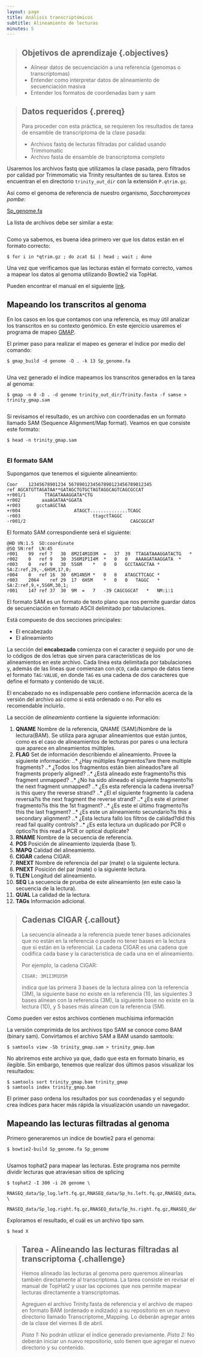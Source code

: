 ```yaml
---
layout: page
title: Análisis transcriptómicos
subtitle: Alineamiento de lecturas
minutes: 5
---
```

> ## Objetivos de aprendizaje {.objectives}
>
> *  Alinear datos de secuenciación a una referencia (genomas o transcriptomas)
> *  Entender como interpretar datos de alineamiento de secuenciación masiva
> *  Entender los formatos de coordenadas bam y sam

> ## Datos requeridos {.prereq}
>
> Para proceder con esta práctica, se requieren los resultados de tarea de 
> ensamble de transcriptoma de la clase pasada:
>
> *  Archivos fastq de lecturas filtradas por calidad usando Trimmomatic
> *  Archivo fasta de ensamble de transcriptoma completo

Usaremos los archivos fastq que utilizamos la clase pasada, pero 
filtrados por calidad por Trimmomatic via Trinity 
resultantes de su tarea. Estos se encuentran el en directorio
`trinity_out_dir` con la extensión `P.qtrim.gz`. 

Así como el genoma de referencia de nuestro organismo, 
*Saccharomyces pombe*:

[Sp_genome.fa](datasets/genome/Sp_genome.fa) 

La lista de archivos debe ser similar a esta:

~~~ {.output}
~~~

Como ya sabemos, es buena idea primero ver que los datos están en el 
formato correcto:

~~~ {.bash}
$ for i in *qtrim.gz ; do zcat $i | head ; wait ; done 
~~~

Una vez que verificamos que las lecturas están el formato correcto,
vamos a mapear los datos al genoma utilizando Bowtie2 via TopHat. 

Pueden encontrar el manual en el siguiente [link](https://ccb.jhu.edu/software/tophat/manual.shtml).

## Mapeando los transcritos al genoma

En los casos en los que contamos con una referencia, es muy útil analizar los transcritos
en su contexto genómico. En este ejercicio usaremos el programa de mapeo 
[GMAP](http://research-pub.gene.com/gmap/).

El primer paso para realizar el mapeo es generar el índice por medio del comando:

~~~ {.bash}
$ gmap_build -d genome -D . -k 13 Sp_genome.fa
~~~
~~~ {.output}
~~~

Una vez generado el índice mapeamos los transcritos generados en la tarea al genoma:

~~~ {.bash}
$ gmap -n 0 -D . -d genome trinity_out_dir/Trinity.fasta -f samse > trinity_gmap.sam
~~~
~~~ {.output}
~~~

Si revisamos el resultado, es un archivo con coordenadas en un formato llamado
SAM (Sequence Alignment/Map format). Veamos en que consiste este formato:

~~~ {.bash}
$ head -n trinity_gmap.sam
~~~
~~~ {.output}
~~~


### El formato SAM

Supongamos que tenemos el siguiente alineamiento:

~~~ {.output}
Coor	12345678901234 5678901234567890123456789012345
ref	AGCATGTTAGATAA**GATAGCTGTGCTAGTAGGCAGTCAGCGCCAT
+r001/1	      TTAGATAAAGGATA*CTG
+r002	     aaaAGATAA*GGATA
+r003	   gcctaAGCTAA
+r004	                 ATAGCT..............TCAGC
-r003	                        ttagctTAGGC
-r001/2	                                      CAGCGGCAT
~~~

El formato SAM correspondiente será el siguiente:

~~~ {.output}
@HD	VN:1.5	SO:coordinate
@SQ	SN:ref	LN:45
r001	99	ref	7	30	8M2I4M1D3M	=	37	39	TTAGATAAAGGATACTG	*
r002	0	ref	9	30	3S6M1P1I4M	*	0	0	AAAAGATAAGGATA	*
r003	0	ref	9	30	5S6M	*	0	0	GCCTAAGCTAA	*	SA:Z:ref,29,-,6H5M,17,0;
r004	0	ref	16	30	6M14N5M	*	0	0	ATAGCTTCAGC	*
r003	2064	ref	29	17	6H5M	*	0	0	TAGGC	*	SA:Z:ref,9,+,5S6M,30,1;
r001	147	ref	37	30	9M	=	7	-39	CAGCGGCAT	*	NM:i:1
~~~

El formato SAM es un formato de texto plano que nos permite guardar datos de 
secuenciación en formato ASCII delimitado por tabulaciones. 

Está compuesto de dos secciones principales:

*  El encabezado
*  El alineamiento

La sección del **encabezado** comienza con el caracter `@` seguido por uno de lo códigos 
de dos letras que sirven para características de los alineamientos en este archivo. 
Cada línea esta delimitada por tabulaciones y, además de las líneas que comienzan con 
`@CO`, cada campo de datos tiene el formato `TAG:VALUE`, en donde `TAG` es una cadena
de dos caracteres que define el formato y contenido de `VALUE`. 

El encabezado no es indispensable pero contiene información acerca de la versión del 
archivo así como si está ordenado o no. Por ello es recomendable incluirlo.

La sección de *alineamiento* contiene la siguiente información:

1. **QNAME** Nombre de la referencia, QNAME (SAM)/Nombre de la lectura(BAM). 
Se utiliza para agrupar alineamientos que están juntos, como es el caso de alineamientos
de lecturas por pares o una lectura que aparece en alineamientos múltiples. 
2.  **FLAG** Set de información describiendo el alineamiento. Provee la siguiente información:
..* ¿Hay múltiples fragmentos?are there multiple fragments?
..* ¿Todos los fragmentos están bien alineados?are all fragments properly aligned?
..* ¿Está alineado este fragmento?is this fragment unmapped?
..* ¿No ha sido alineado el siguiente fragmento?is the next fragment unmapped?
..* ¿Es esta referencia la cadena inversa?is this query the reverse strand?
..* ¿El el siguiente fragmento la cadena reversa?is the next fragment the reverse strand?
..* ¿Es este el primer fragmento?is this the 1st fragment?
..* ¿Es este el último fragmento?is this the last fragment?
..* ¿Es este un alineamiento secundario?is this a secondary alignment?
..* ¿Esta lectura falló los filtros de calidad?did this read fail quality controls?
..* ¿Es esta lectura un duplicado por PCR o óptico?is this read a PCR or optical duplicate?
3. **RNAME** Nombre de la secuencia de referencia.
3. **POS** Posición de alineamiento izquierda (base 1).
3. **MAPQ** Calidad del alineamiento.
3. **CIGAR** cadena CIGAR.
3. **RNEXT** Nombre de referencia del par (mate) o la siguiente lectura.
3. **PNEXT** Posición del par (mate) o la siguiente lectura.
3. **TLEN** Longitud del alineamiento.
3. **SEQ** La secuencia de prueba de este alineamiento (en este caso la secuencia de la lectura).
3. **QUAL** La calidad de la lectura.
3. **TAGs** Información adicional. 

> ## Cadenas CIGAR {.callout}
>
> La secuencia alineada a la referencia puede tener bases adicionales que no están en 
> la referencia o puede no tener bases en la lectura que si están en la referencial.
> La cadena CIGAR es una cadena que codifica cada base y la caracteristica de cada una en 
> el alineamiento.
> 
> Por ejemplo, la cadena CIGAR:
> 
> ~~~ {.output}
> CIGAR: 3M1I3M1D5M
> ~~~
> 
> indica que las primera 3 bases de la lectura alinea con la referencia (3M), la siguiente base
> no existe en la referencia (1I), las siguientes 3 bases alinean con la referencia (3M), la 
> siguiente base no existe en la lectura (1D), y 5 bases más alinean con la referencia (5M). 

Como pueden ver estos archivos contienen muchísima información

La versión comprimida de los archivos tipo SAM se conoce como BAM (binary sam). 
Convirtamos el archivo SAM a BAM usando samtools:

~~~ {.bash}
$ samtools view -Sb trinity_gmap.sam > trinity_gmap.bam
~~~

No abriremos este archivo ya que, dado que esta en formato binario, es ilegible. 
Sin embargo, tenemos que realizar dos últimos pasos visualizar 
los resultados:

~~~ {.bash}
$ samtools sort trinity_gmap.bam trinity_gmap
$ samtools index trinity_gmap.bam
~~~

El primer paso ordena los resultados por sus coordenadas y el segundo crea índices
para hacer más rápida la visualización usando un navegador.


## Mapeando las lecturas filtradas al genoma

Primero generaremos un índice de bowtie2 para el genoma:

~~~ {.bash}
$ bowtie2-build Sp_genome.fa Sp_genome 
~~~ 
~~~ {.output}
~~~

Usamos tophat2 para mapear las lecturas. Este programa nos permite dividir lecturas
que atraviesan sitios de splicing 

~~~ {.bash}
$ tophat2 -I 300 -i 20 genome \
    RNASEQ_data/Sp_log.left.fq.gz,RNASEQ_data/Sp_hs.left.fq.gz,RNASEQ_data/Sp_ds.left.fq.gz,RNASEQ_data/Sp_plat.left.fq.gz \
    RNASEQ_data/Sp_log.right.fq.gz,RNASEQ_data/Sp_hs.right.fq.gz,RNASEQ_data/Sp_ds.right.fq.gz,RNASEQ_data/Sp_plat.right.fq.gz
~~~ 

Exploramos el resultado, el cuál es un archivo tipo sam. 

~~~ {.bash}
$ head X 
~~~ 

> ## Tarea - Alineando las lecturas filtradas al transcriptoma {.challenge}
>
> Hemos alineado las lecturas al genoma pero queremos alinearlas también directamente
> al transcriptoma. La tarea consiste en revisar el manual de TopHat2 y usar las opciones
> que nos permite mapear lecturas directamente a transcriptomas. 
> 
> Agreguen el archivo Trinity.fasta de referencia y el archivo de mapeo en formato BAM
> (ordenado e indizado) a su repositorio en un nuevo directorio llamado Transcriptome_Mapping.
> Lo deberán agregar antes de la clase del viernes 8 de abril.
> 
> *Pista 1:* No podrán utilizar el índice generado previamente.
> *Pista 2:* No deberán iniciar un nuevo repositorio, solo tienen que agregar el nuevo 
> directorio y su contenido. 







